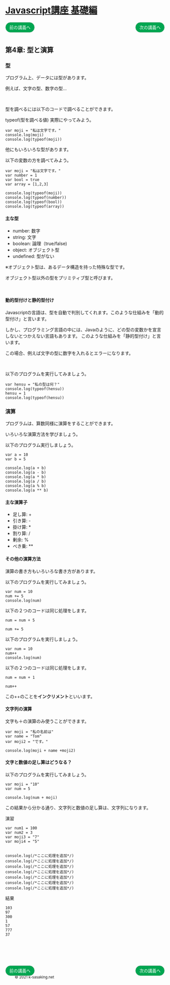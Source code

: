<style>
.mb {
  margin-bottom: 90px;
}
.mt {
  margin-top: 90px;
}
.box {
  position: relative;
}
.box .box_left {
  position: absolute;
  left: 0;
}
.box .box_right {
  position: absolute;
  right: 0;
}
.btn {
  padding: 6px 12px;
  border-radius: 7em;
  border: solid 1px #ccc;
}
.bg-info {
  background-color: #00a651;
  color: #ffffff;
}
footer {
    margin-top: 90px;
    padding: 30px;
}
</style>


# [Javascript講座 基礎編](basic.html)

<div class="box mb">
  <a class="box_left" href="basic3.html">
    <button class="btn bg-info">前の講義へ</button>
  </a>
  <a class="box_right" href="basic5.html">
    <button class="btn bg-info">次の講義へ</button>
  </a>
</div>


## 第4章: 型と演算

### 型
プログラム上、データには型があります。

例えば、文字の型、数字の型...

<br/>

型を調べるには以下のコードで調べることができます。

typeof(型を調べる値)
実際にやってみよう。

```
var moji = "私は文字です。"
console.log(moji)
console.log(typeof(moji))
```

他にもいろいろな型があります。

以下の変数の方を調べてみよう。

```
var moji = "私は文字です。"
var number = 1
var bool = true
var array = [1,2,3]

console.log(typeof(moji))
console.log(typeof(number))
console.log(typeof(bool))
console.log(typeof(array))
```

#### 主な型
- number: 数字
- string: 文字
- boolean: 論理（true/false)
- object: オブジェクト型
- undefined: 型がない

※オブジェクト型は、あるデータ構造を持った特殊な型です。

オブジェクト型以外の型をプリミティブ型と呼びます。


<br/>


#### 動的型付けと静的型付け
Javascriptの言語は、型を自動で判別してくれます。このような仕組みを「動的型付け」と言います。

しかし、プログラミング言語の中には、Javaのように、どの型の変数かを宣言しないとつかえない言語もあります。 このような仕組みを「静的型付け」と言います。

この場合、例えば文字の型に数字を入れるとエラーになります。

<br/>

以下のプログラムを実行してみましょう。

```
var hensu = "私の型は何？"
console.log(typeof(hensu))
hensu = 1
console.log(typeof(hensu))
```



### 演算
プログラムは、算数同様に演算をすることができます。

いろいろな演算方法を学びましょう。

以下のプログラム実行しましょう。

```
var a = 10
var b = 5

console.log(a + b)
console.log(a - b)
console.log(a * b)
console.log(a / b)
console.log(a % b)
console.log(a ** b)
```


#### 主な演算子
- 足し算: +
- 引き算: -
- 掛け算: *
- 割り算: /
- 剰余: %
- べき乗: **




#### その他の演算方法
演算の書き方もいろいろな書き方があります。

以下のプログラムを実行してみましょう。

```
var num = 10
num += 5
console.log(num)
```

以下の２つのコードは同じ処理をします。

```
num = num + 5

num += 5
```



以下のプログラムを実行しましょう。

```
var num = 10
num++
console.log(num)
```

以下の２つのコードは同じ処理をします。

```
num = num + 1

num++
```

この++のことを**インクリメント**といいます。






#### 文字列の演算

文字も＋の演算のみ使うことができます。

```
var moji = "私の名前は"
var name = "Tom"
var moji2 = "です。"

console.log(moji + name +moji2)
```



#### 文字と数値の足し算はどうなる？
以下のプログラムを実行してみましょう。

```
var moji = "10"
var num = 5

console.log(num + moji)
```

この結果から分かる通り、文字列と数値の足し算は、文字列になります。

演習
```
var num1 = 100
var num2 = 3
var moji3 = "7"
var moji4 = "5"


console.log(/*ここに処理を追加*/)
console.log(/*ここに処理を追加*/)
console.log(/*ここに処理を追加*/)
console.log(/*ここに処理を追加*/)
console.log(/*ここに処理を追加*/)
console.log(/*ここに処理を追加*/)
console.log(/*ここに処理を追加*/)
```

結果

```
103
97
300
1
57
777
37
```


<div class="box mt mb">
  <a class="box_left" href="basic3.html">
    <button class="btn bg-info">前の講義へ</button>
  </a>
  <a class="box_right" href="basic5.html">
    <button class="btn bg-info">次の講義へ</button>
  </a>
</div>

<footer>
    <small>© 2021 k-sasaking.net</small>
</footer>
